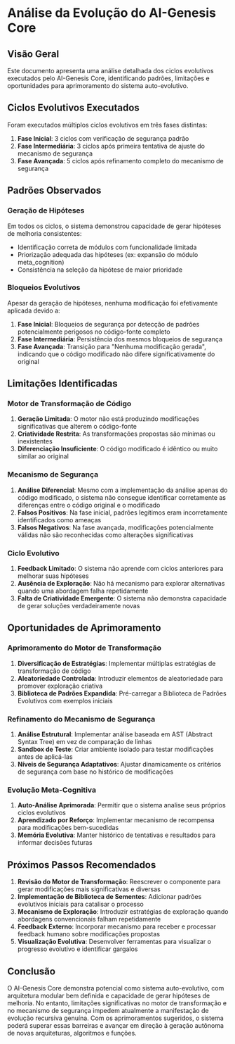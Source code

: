# Análise da Evolução do AI-Genesis Core

## Visão Geral
Este documento apresenta uma análise detalhada dos ciclos evolutivos executados pelo AI-Genesis Core, identificando padrões, limitações e oportunidades para aprimoramento do sistema auto-evolutivo.

## Ciclos Evolutivos Executados
Foram executados múltiplos ciclos evolutivos em três fases distintas:
1. **Fase Inicial**: 3 ciclos com verificação de segurança padrão
2. **Fase Intermediária**: 3 ciclos após primeira tentativa de ajuste do mecanismo de segurança
3. **Fase Avançada**: 5 ciclos após refinamento completo do mecanismo de segurança

## Padrões Observados

### Geração de Hipóteses
Em todos os ciclos, o sistema demonstrou capacidade de gerar hipóteses de melhoria consistentes:
- Identificação correta de módulos com funcionalidade limitada
- Priorização adequada das hipóteses (ex: expansão do módulo meta_cognition)
- Consistência na seleção da hipótese de maior prioridade

### Bloqueios Evolutivos
Apesar da geração de hipóteses, nenhuma modificação foi efetivamente aplicada devido a:
1. **Fase Inicial**: Bloqueios de segurança por detecção de padrões potencialmente perigosos no código-fonte completo
2. **Fase Intermediária**: Persistência dos mesmos bloqueios de segurança
3. **Fase Avançada**: Transição para "Nenhuma modificação gerada", indicando que o código modificado não difere significativamente do original

## Limitações Identificadas

### Motor de Transformação de Código
1. **Geração Limitada**: O motor não está produzindo modificações significativas que alterem o código-fonte
2. **Criatividade Restrita**: As transformações propostas são mínimas ou inexistentes
3. **Diferenciação Insuficiente**: O código modificado é idêntico ou muito similar ao original

### Mecanismo de Segurança
1. **Análise Diferencial**: Mesmo com a implementação da análise apenas do código modificado, o sistema não consegue identificar corretamente as diferenças entre o código original e o modificado
2. **Falsos Positivos**: Na fase inicial, padrões legítimos eram incorretamente identificados como ameaças
3. **Falsos Negativos**: Na fase avançada, modificações potencialmente válidas não são reconhecidas como alterações significativas

### Ciclo Evolutivo
1. **Feedback Limitado**: O sistema não aprende com ciclos anteriores para melhorar suas hipóteses
2. **Ausência de Exploração**: Não há mecanismo para explorar alternativas quando uma abordagem falha repetidamente
3. **Falta de Criatividade Emergente**: O sistema não demonstra capacidade de gerar soluções verdadeiramente novas

## Oportunidades de Aprimoramento

### Aprimoramento do Motor de Transformação
1. **Diversificação de Estratégias**: Implementar múltiplas estratégias de transformação de código
2. **Aleatoriedade Controlada**: Introduzir elementos de aleatoriedade para promover exploração criativa
3. **Biblioteca de Padrões Expandida**: Pré-carregar a Biblioteca de Padrões Evolutivos com exemplos iniciais

### Refinamento do Mecanismo de Segurança
1. **Análise Estrutural**: Implementar análise baseada em AST (Abstract Syntax Tree) em vez de comparação de linhas
2. **Sandbox de Teste**: Criar ambiente isolado para testar modificações antes de aplicá-las
3. **Níveis de Segurança Adaptativos**: Ajustar dinamicamente os critérios de segurança com base no histórico de modificações

### Evolução Meta-Cognitiva
1. **Auto-Análise Aprimorada**: Permitir que o sistema analise seus próprios ciclos evolutivos
2. **Aprendizado por Reforço**: Implementar mecanismo de recompensa para modificações bem-sucedidas
3. **Memória Evolutiva**: Manter histórico de tentativas e resultados para informar decisões futuras

## Próximos Passos Recomendados

1. **Revisão do Motor de Transformação**: Reescrever o componente para gerar modificações mais significativas e diversas
2. **Implementação de Biblioteca de Sementes**: Adicionar padrões evolutivos iniciais para catalisar o processo
3. **Mecanismo de Exploração**: Introduzir estratégias de exploração quando abordagens convencionais falham repetidamente
4. **Feedback Externo**: Incorporar mecanismo para receber e processar feedback humano sobre modificações propostas
5. **Visualização Evolutiva**: Desenvolver ferramentas para visualizar o progresso evolutivo e identificar gargalos

## Conclusão
O AI-Genesis Core demonstra potencial como sistema auto-evolutivo, com arquitetura modular bem definida e capacidade de gerar hipóteses de melhoria. No entanto, limitações significativas no motor de transformação e no mecanismo de segurança impedem atualmente a manifestação de evolução recursiva genuína. Com os aprimoramentos sugeridos, o sistema poderá superar essas barreiras e avançar em direção à geração autônoma de novas arquiteturas, algoritmos e funções.

